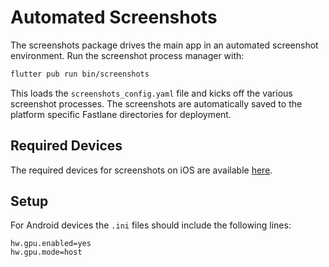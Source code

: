 # Automated Screenshots

The screenshots package drives the main app in an automated screenshot environment. Run the
screenshot process manager with:

```bash
flutter pub run bin/screenshots
```

This loads the `screenshots_config.yaml` file and kicks off the various screenshot processes. The
screenshots are automatically saved to the platform specific Fastlane directories for deployment.

## Required Devices

The required devices for screenshots on iOS are available [here](https://help.apple.com/app-store-connect/#/devd274dd925).

## Setup

For Android devices the `.ini` files should include the following lines:

```
hw.gpu.enabled=yes
hw.gpu.mode=host
```